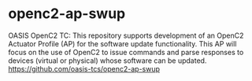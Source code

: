 # openc2-ap-swup
OASIS OpenC2 TC: This repository supports development of an OpenC2 Actuator Profile (AP) for the software update functionality. This AP will focus on the use of OpenC2 to issue commands and parse responses to devices (virtual or physical) whose software can be updated. https://github.com/oasis-tcs/openc2-ap-swup
